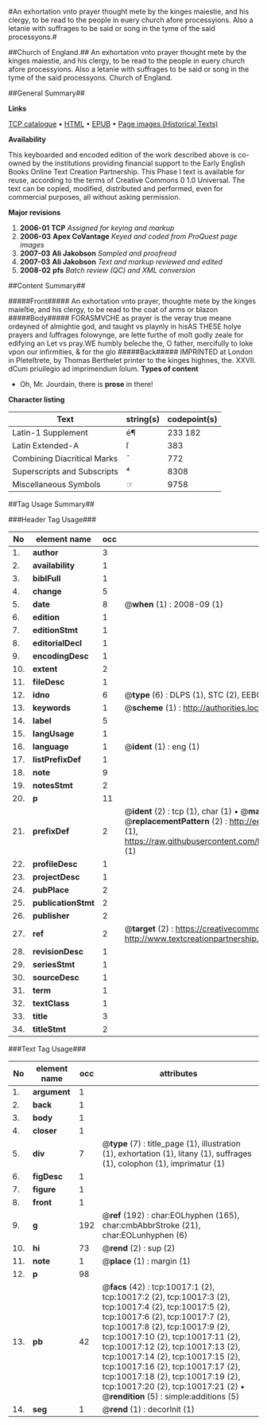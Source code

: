 #An exhortation vnto prayer thought mete by the kinges maiestie, and his clergy, to be read to the people in euery church afore processyions. Also a letanie with suffrages to be said or song in the tyme of the said processyons.#

##Church of England.##
An exhortation vnto prayer thought mete by the kinges maiestie, and his clergy, to be read to the people in euery church afore processyions. Also a letanie with suffrages to be said or song in the tyme of the said processyons.
Church of England.

##General Summary##

**Links**

[TCP catalogue](http://www.ota.ox.ac.uk/tcp/)  • 
[HTML](http://tei.it.ox.ac.uk/tcp/Texts-HTML/free/A00/A00483.html)  • 
[EPUB](http://tei.it.ox.ac.uk/tcp/Texts-EPUB/free/A00/A00483.epub) • 
[Page images (Historical Texts)](https://data.historicaltexts.jisc.ac.uk/view?pubId=eebo-99845132e&pageId=eebo-99845132e-10017-1)

**Availability**

This keyboarded and encoded edition of the
	       work described above is co-owned by the institutions
	       providing financial support to the Early English Books
	       Online Text Creation Partnership. This Phase I text is
	       available for reuse, according to the terms of Creative
	       Commons 0 1.0 Universal. The text can be copied,
	       modified, distributed and performed, even for
	       commercial purposes, all without asking permission.

**Major revisions**

1. __2006-01__ __TCP__ *Assigned for keying and markup*
1. __2006-03__ __Apex CoVantage__ *Keyed and coded from ProQuest page images*
1. __2007-03__ __Ali Jakobson__ *Sampled and proofread*
1. __2007-03__ __Ali Jakobson__ *Text and markup reviewed and edited*
1. __2008-02__ __pfs__ *Batch review (QC) and XML conversion*

##Content Summary##

#####Front#####
An exhortation vnto prayer, thoughte mete by the kinges maieſtie, and his clergy, to be read to the coat of arms or blazon
#####Body#####
FORASMVCHE as prayer is the veray true meane ordeyned of almightie god, and taught vs playnly in hisAS THESE holye prayers and ſuffrages folowynge, are ſette furthe of moſt godly zeale for edifying an
Let vs pray.WE humbly beſeche the, O father, mercifully to loke vpon our infirmities, & for the glo
#####Back#####
IMPRINTED at London in Pleteſtrete, by Thomas Berthelet printer to the kinges highnes, the. XXVII. dCum priuilegio ad imprimendum ſolum.
**Types of content**

  * Oh, Mr. Jourdain, there is **prose** in there!

**Character listing**


|Text|string(s)|codepoint(s)|
|---|---|---|
|Latin-1 Supplement|é¶|233 182|
|Latin Extended-A|ſ|383|
|Combining             Diacritical Marks|̄|772|
|Superscripts             and Subscripts|⁴|8308|
|Miscellaneous Symbols|☞|9758|

##Tag Usage Summary##

###Header Tag Usage###

|No|element name|occ|attributes|
|---|---|---|---|
|1.|__author__|3||
|2.|__availability__|1||
|3.|__biblFull__|1||
|4.|__change__|5||
|5.|__date__|8| @__when__ (1) : 2008-09 (1)|
|6.|__edition__|1||
|7.|__editionStmt__|1||
|8.|__editorialDecl__|1||
|9.|__encodingDesc__|1||
|10.|__extent__|2||
|11.|__fileDesc__|1||
|12.|__idno__|6| @__type__ (6) : DLPS (1), STC (2), EEBO-CITATION (1), PROQUEST (1), VID (1)|
|13.|__keywords__|1| @__scheme__ (1) : http://authorities.loc.gov/ (1)|
|14.|__label__|5||
|15.|__langUsage__|1||
|16.|__language__|1| @__ident__ (1) : eng (1)|
|17.|__listPrefixDef__|1||
|18.|__note__|9||
|19.|__notesStmt__|2||
|20.|__p__|11||
|21.|__prefixDef__|2| @__ident__ (2) : tcp (1), char (1)  •  @__matchPattern__ (2) : ([0-9\-]+):([0-9IVX]+) (1), (.+) (1)  •  @__replacementPattern__ (2) : http://eebo.chadwyck.com/downloadtiff?vid=$1&page=$2 (1), https://raw.githubusercontent.com/textcreationpartnership/Texts/master/tcpchars.xml#$1 (1)|
|22.|__profileDesc__|1||
|23.|__projectDesc__|1||
|24.|__pubPlace__|2||
|25.|__publicationStmt__|2||
|26.|__publisher__|2||
|27.|__ref__|2| @__target__ (2) : https://creativecommons.org/publicdomain/zero/1.0/ (1), http://www.textcreationpartnership.org/docs/. (1)|
|28.|__revisionDesc__|1||
|29.|__seriesStmt__|1||
|30.|__sourceDesc__|1||
|31.|__term__|1||
|32.|__textClass__|1||
|33.|__title__|3||
|34.|__titleStmt__|2||


###Text Tag Usage###

|No|element name|occ|attributes|
|---|---|---|---|
|1.|__argument__|1||
|2.|__back__|1||
|3.|__body__|1||
|4.|__closer__|1||
|5.|__div__|7| @__type__ (7) : title_page (1), illustration (1), exhortation (1), litany (1), suffrages (1), colophon (1), imprimatur (1)|
|6.|__figDesc__|1||
|7.|__figure__|1||
|8.|__front__|1||
|9.|__g__|192| @__ref__ (192) : char:EOLhyphen (165), char:cmbAbbrStroke (21), char:EOLunhyphen (6)|
|10.|__hi__|73| @__rend__ (2) : sup (2)|
|11.|__note__|1| @__place__ (1) : margin (1)|
|12.|__p__|98||
|13.|__pb__|42| @__facs__ (42) : tcp:10017:1 (2), tcp:10017:2 (2), tcp:10017:3 (2), tcp:10017:4 (2), tcp:10017:5 (2), tcp:10017:6 (2), tcp:10017:7 (2), tcp:10017:8 (2), tcp:10017:9 (2), tcp:10017:10 (2), tcp:10017:11 (2), tcp:10017:12 (2), tcp:10017:13 (2), tcp:10017:14 (2), tcp:10017:15 (2), tcp:10017:16 (2), tcp:10017:17 (2), tcp:10017:18 (2), tcp:10017:19 (2), tcp:10017:20 (2), tcp:10017:21 (2)  •  @__rendition__ (5) : simple:additions (5)|
|14.|__seg__|1| @__rend__ (1) : decorInit (1)|
